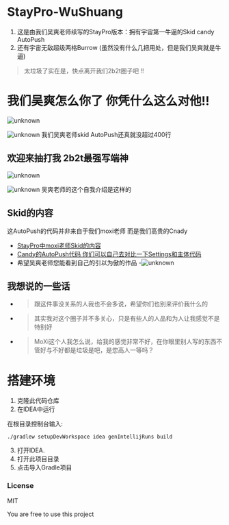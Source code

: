 # StayPro-WuShuang
1. 这是由我们吴爽老师续写的StayPro版本：拥有宇宙第一牛逼的Skid candy AutoPush
2. 还有宇宙无敌超级两格Burrow (虽然没有什么几把用处，但是我们吴爽就是牛逼)
> 太垃圾了实在是，快点离开我们2b2t圈子吧 !!

# 我们吴爽怎么你了 你凭什么这么对他!!
![unknown](https://i.postimg.cc/nLkWZXcq/L-18-YF-3-VLZ-HVADXATZV.jpg)

![unknown](https://i.postimg.cc/vDwgxJKB/8-NTR-YB-NSY-T-SU4-B-0-T.png) 我们吴爽老师skid AutoPush还真就没超过400行

## 欢迎来抽打我 2b2t最强写端神
![unknown](https://i.postimg.cc/4ysmQDGF/6-V5-WGIH-RVD-BX4-ITQFA-FH.jpg)


![unknown](https://i.postimg.cc/YCKqNcxN/DLWY6-I23-5-8-Z76-19-BY-D.png) 吴爽老师的这个自我介绍是这样的


## Skid的内容
这AutoPush的代码并非来自于我们moxi老师 而是我们高贵的Cnady
- [StayPro中moxi老师Skid的内容](https://github.com/chunfeng666/)
- [Candy的AutoPush代码 你们可以自己去对比一下Settings和主体代码](https://github.com/NightDesertOrig/CandyPlus/blob/main/cc/candy/candymod/module/combat/AutoPush.java)
- 希望吴爽老师您能看到自己的引以为傲的作品
-![unknown](https://i.postimg.cc/9FjPCNL7/R924-TU61-RMDN9-XE54-DTP.jpg)

## 我想说的一些话
- >跟这件事没关系的人我也不会多说，希望你们也别来评价我什么的
- >其实我对这个圈子并不多关心，只是有些人的人品和为人让我感觉不是特别好
- >MoXi这个人我怎么说，给我的感觉非常不好，在你眼里别人写的东西不管好与不好都是垃圾是吧，是您高人一等吗？

# 搭建环境
1. 克隆此代码仓库
2. 在IDEA中运行

在根目录控制台输入:
```
./gradlew setupDevWorkspace idea genIntellijRuns build
```
3. 打开IDEA.
4. 打开此项目目录
5. 点击导入Gradle项目



### License
MIT

You are free to use this project
